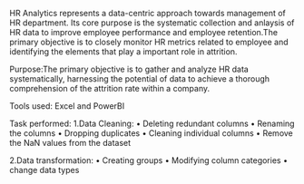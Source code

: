 HR Analytics represents a data-centric approach towards management of HR department. Its core purpose is the systematic collection and anlaysis of HR data to improve employee performance and employee retention.The primary objective is to closely monitor HR metrics related to employee and identifying the elements that play a important role in attrition.

Purpose:The primary objective is to gather and analyze HR data systematically, harnessing the potential of data to achieve a thorough comprehension of the attrition rate within a company.

Tools used: Excel and PowerBI

Task performed:
1.Data Cleaning:
• Deleting redundant columns
• Renaming the columns
• Dropping duplicates
• Cleaning individual columns
• Remove the NaN values from the dataset

2.Data transformation:
• Creating groups
• Modifying column categories
• change data types




